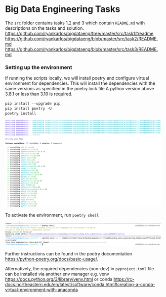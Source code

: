 # Big Data Engineering Tasks

The `src` folder contains tasks 1,2 and 3 which contain `README.md` with descriptions on
the tasks and solution.
https://github.com/ryankarlos/bigdataeng/tree/master/src/task1#readme
https://github.com/ryankarlos/bigdataeng/blob/master/src/task2/README.md
https://github.com/ryankarlos/bigdataeng/blob/master/src/task3/README.md

### Setting up the environment

If running the scripts locally, we will install poetry and configure virtual environment for
dependencies.  This will install the dependencies with the same versions as specified in the poetry.lock file
A python version above 3.8.1 or less than 3.10 is required.

```
pip install --upgrade pip
pip install poetry -U
poetry install
```
![](screenshots/install_poetry_and_dependencies_lock.png)


To activate the environment, run `poetry shell`

![](screenshots/spawn_poetry_shell.png)

Further instructions can be found in the poetry documentation https://python-poetry.org/docs/basic-usage/.

Alternatively, the required dependencies (non-dev) in `pyproject.toml` file can be installed via another env manager e.g.
venv https://docs.python.org/3/library/venv.html or conda https://rc-docs.northeastern.edu/en/latest/software/conda.html#creating-a-conda-virtual-environment-with-anaconda

